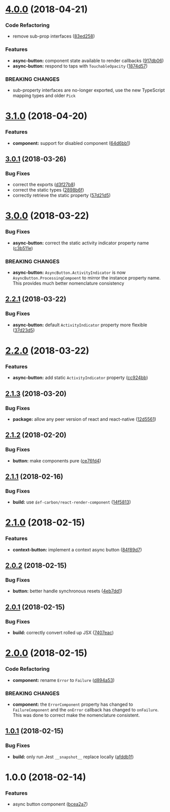 <a name="4.0.0"></a>
# [4.0.0](https://github.com/ef-carbon/react-native-async-button/compare/v3.1.0...v4.0.0) (2018-04-21)


### Code Refactoring

* remove sub-prop interfaces ([83ed258](https://github.com/ef-carbon/react-native-async-button/commit/83ed258))


### Features

* **async-button:** component state available to render callbacks ([917db06](https://github.com/ef-carbon/react-native-async-button/commit/917db06))
* **async-button:** respond to taps with `TouchableOpacity` ([1874d57](https://github.com/ef-carbon/react-native-async-button/commit/1874d57))


### BREAKING CHANGES

* sub-property interfaces are no-longer exported, use the new TypeScript mapping types and older `Pick`

<a name="3.1.0"></a>
# [3.1.0](https://github.com/ef-carbon/react-native-async-button/compare/v3.0.1...v3.1.0) (2018-04-20)


### Features

* **component:** support for disabled component ([64d6bb1](https://github.com/ef-carbon/react-native-async-button/commit/64d6bb1))

<a name="3.0.1"></a>
## [3.0.1](https://github.com/ef-carbon/react-native-async-button/compare/v3.0.0...v3.0.1) (2018-03-26)


### Bug Fixes

* correct the exports ([d3f27b8](https://github.com/ef-carbon/react-native-async-button/commit/d3f27b8))
* correct the static types ([2898b6f](https://github.com/ef-carbon/react-native-async-button/commit/2898b6f))
* correctly retrieve the static property ([57d21d5](https://github.com/ef-carbon/react-native-async-button/commit/57d21d5))

<a name="3.0.0"></a>
# [3.0.0](https://github.com/ef-carbon/react-native-async-button/compare/v2.2.1...v3.0.0) (2018-03-22)


### Bug Fixes

* **async-button:** correct the static activity indicator property name ([c3b511e](https://github.com/ef-carbon/react-native-async-button/commit/c3b511e))


### BREAKING CHANGES

* **async-button:** `AsyncButton.ActivityIndicator` is now `AsyncButton.ProcessingCompoent` to mirror the instance property name. This provides much better nomenclature consistency

<a name="2.2.1"></a>
## [2.2.1](https://github.com/ef-carbon/react-native-async-button/compare/v2.2.0...v2.2.1) (2018-03-22)


### Bug Fixes

* **async-button:** default `ActivityIndicator` property more flexible ([37d23d5](https://github.com/ef-carbon/react-native-async-button/commit/37d23d5))

<a name="2.2.0"></a>
# [2.2.0](https://github.com/ef-carbon/react-native-async-button/compare/v2.1.3...v2.2.0) (2018-03-22)


### Features

* **async-button:** add static `ActivityIndicator` property ([cc924bb](https://github.com/ef-carbon/react-native-async-button/commit/cc924bb))

<a name="2.1.3"></a>
## [2.1.3](https://github.com/ef-carbon/react-native-async-button/compare/v2.1.2...v2.1.3) (2018-03-20)


### Bug Fixes

* **package:** allow any peer version of react and react-native ([12d5561](https://github.com/ef-carbon/react-native-async-button/commit/12d5561))

<a name="2.1.2"></a>
## [2.1.2](https://github.com/ef-carbon/react-native-async-button/compare/v2.1.1...v2.1.2) (2018-02-20)


### Bug Fixes

* **button:** make components pure ([ce76fd4](https://github.com/ef-carbon/react-native-async-button/commit/ce76fd4))

<a name="2.1.1"></a>
## [2.1.1](https://github.com/ef-carbon/react-native-async-button/compare/v2.1.0...v2.1.1) (2018-02-16)


### Bug Fixes

* **build:** use `£ef-carbon/react-render-component` ([14f5813](https://github.com/ef-carbon/react-native-async-button/commit/14f5813))

<a name="2.1.0"></a>
# [2.1.0](https://github.com/ef-carbon/react-native-async-button/compare/v2.0.2...v2.1.0) (2018-02-15)


### Features

* **context-button:** implement a context async button ([84f89d7](https://github.com/ef-carbon/react-native-async-button/commit/84f89d7))

<a name="2.0.2"></a>
## [2.0.2](https://github.com/ef-carbon/react-native-async-button/compare/v2.0.1...v2.0.2) (2018-02-15)


### Bug Fixes

* **button:** better handle synchronous resets ([4eb7dd1](https://github.com/ef-carbon/react-native-async-button/commit/4eb7dd1))

<a name="2.0.1"></a>
## [2.0.1](https://github.com/ef-carbon/react-native-async-button/compare/v2.0.0...v2.0.1) (2018-02-15)


### Bug Fixes

* **build:** correctly convert rolled up JSX ([7407eac](https://github.com/ef-carbon/react-native-async-button/commit/7407eac))

<a name="2.0.0"></a>
# [2.0.0](https://github.com/ef-carbon/react-native-async-button/compare/v1.0.1...v2.0.0) (2018-02-15)


### Code Refactoring

* **component:** rename `Error` to `Failure` ([d894a53](https://github.com/ef-carbon/react-native-async-button/commit/d894a53))


### BREAKING CHANGES

* **component:** the `ErrorComponent` property has changed to `FailureComponent` and the `onError` callback has changed to `onFailure`. This was done to correct make the nomenclature consistent.

<a name="1.0.1"></a>
## [1.0.1](https://github.com/ef-carbon/react-native-async-button/compare/v1.0.0...v1.0.1) (2018-02-15)


### Bug Fixes

* **build:** only run Jest `__snapshot__` replace locally ([afddb1f](https://github.com/ef-carbon/react-native-async-button/commit/afddb1f))

<a name="1.0.0"></a>
# 1.0.0 (2018-02-14)


### Features

* async button component ([bcea2a7](https://github.com/ef-carbon/react-native-async-button/commit/bcea2a7))
